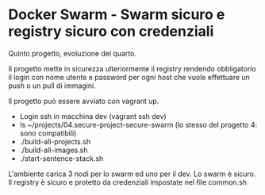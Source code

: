 # Docker Swarm - Swarm sicuro e registry sicuro con credenziali

Quinto progetto, evoluzione del quarto.

Il progetto mette in sicurezza ulteriormente il registry rendendo obbligatorio il login
con nome utente e password per ogni host che vuole effettuare un push o un pull di immagini.

Il progetto può essere avviato con vagrant up.

- Login ssh in macchina dev (vagrant ssh dev)
- ls ~/projects/04.secure-project-secure-swarm (lo stesso del progetto 4: sono compatibili)
- ./build-all-projects.sh
- ./build-all-images.sh
- ./start-sentence-stack.sh

L'ambiente carica 3 nodi per lo swarm ed uno per il dev. Lo swarm è sicuro. Il registry è sicuro
e protetto da credenziali impostate nel file common.sh